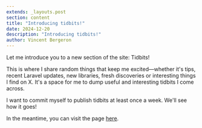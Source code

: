 ```yaml
---
extends: _layouts.post
section: content
title: "Introducing tidbits!"
date: 2024-12-20
description: "Introducing tidbits!"
author: Vincent Bergeron
---
```


Let me introduce you to a new section of the site: Tidbits!

This is where I share random things that keep me excited—whether it's tips, recent Laravel updates, new libraries, fresh discoveries or interesting things I find on X. It's a space for me to dump useful and interesting tidbits I come across.

I want to commit myself to publish tidbits at least once a week. We'll see how it goes!

In the meantime, you can visit the page [here](/tidbits).




